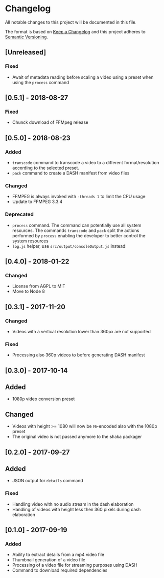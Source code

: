 # Changelog

All notable changes to this project will be documented in this file.

The format is based on [Keep a Changelog](http://keepachangelog.com/en/0.3.0/) 
and this project adheres to [Semantic Versioning](http://semver.org/).

## [Unreleased]

### Fixed

- Await of metadata reading before scaling a video using a preset when using the `process` command

## [0.5.1] - 2018-08-27

### Fixed

- Chunck download of FFMpeg release

## [0.5.0] - 2018-08-23

### Added

- `transcode` command to transcode a video to a different format/resolution according to the selected preset.
- `pack` command to create a DASH manifest from video files

### Changed

- FFMPEG is always invoked with `-threads 1` to limit the CPU usage
- Update to FFMPEG 3.3.4

### Deprecated

- `process` command. The command can potentially use all system resources. The commands `transcode` and `pack` split the actions performed by `process` enabling the developer to better control the system resources
- `log.js` helper, use `src/output/consoleOutput.js` instead

## [0.4.0] - 2018-01-22

### Changed

- License from AGPL to MIT
- Move to Node 8

## [0.3.1] - 2017-11-20

### Changed

- Videos with a vertical resolution lower than 360px are not supported

### Fixed

- Processing also 360p videos to before generating DASH manifest

## [0.3.0] - 2017-10-14

## Added

- 1080p video conversion preset

## Changed

- Videos with height >= 1080 will now be re-encoded also with the 1080p preset
- The original video is not passed anymore to the shaka packager


## [0.2.0] - 2017-09-27

## Added

- JSON output for `details` command

### Fixed

- Handling video with no audio stream in the dash elaboration
- Handling of videos with height less then 360 pixels during dash elaboration

## [0.1.0] - 2017-09-19

### Added 

- Ability to extract details from a mp4 video file
- Thumbnail generation of a video file
- Processing of a video file for streaming purposes using DASH
- Command to download required dependencies
